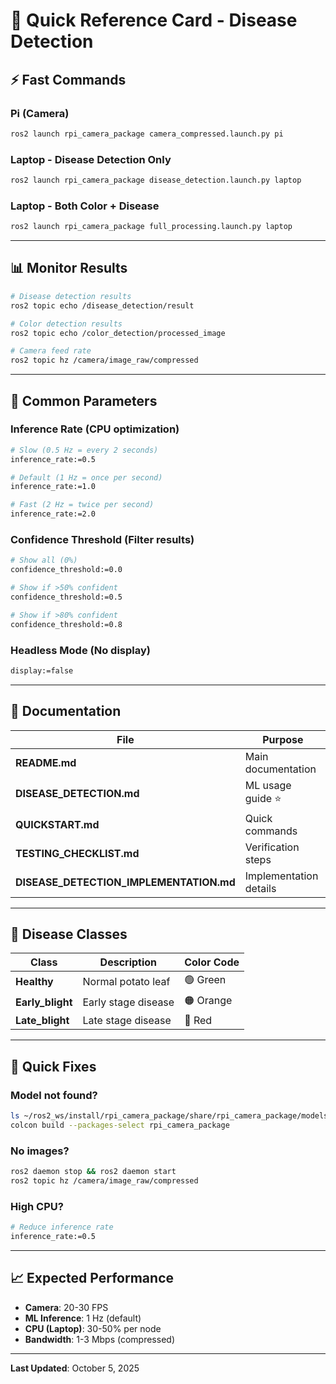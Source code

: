 # 🚀 Quick Reference Card - Disease Detection

## ⚡ Fast Commands

### **Pi (Camera)**

```bash
ros2 launch rpi_camera_package camera_compressed.launch.py pi
```

### **Laptop - Disease Detection Only**

```bash
ros2 launch rpi_camera_package disease_detection.launch.py laptop
```

### **Laptop - Both Color + Disease**

```bash
ros2 launch rpi_camera_package full_processing.launch.py laptop
```

---

## 📊 Monitor Results

```bash
# Disease detection results
ros2 topic echo /disease_detection/result

# Color detection results
ros2 topic echo /color_detection/processed_image

# Camera feed rate
ros2 topic hz /camera/image_raw/compressed
```

---

## 🔧 Common Parameters

### **Inference Rate** (CPU optimization)

```bash
# Slow (0.5 Hz = every 2 seconds)
inference_rate:=0.5

# Default (1 Hz = once per second)
inference_rate:=1.0

# Fast (2 Hz = twice per second)
inference_rate:=2.0
```

### **Confidence Threshold** (Filter results)

```bash
# Show all (0%)
confidence_threshold:=0.0

# Show if >50% confident
confidence_threshold:=0.5

# Show if >80% confident
confidence_threshold:=0.8
```

### **Headless Mode** (No display)

```bash
display:=false
```

---

## 📖 Documentation

| File                                    | Purpose                |
| --------------------------------------- | ---------------------- |
| **README.md**                           | Main documentation     |
| **DISEASE_DETECTION.md**                | ML usage guide ⭐      |
| **QUICKSTART.md**                       | Quick commands         |
| **TESTING_CHECKLIST.md**                | Verification steps     |
| **DISEASE_DETECTION_IMPLEMENTATION.md** | Implementation details |

---

## 🌱 Disease Classes

| Class            | Description         | Color Code |
| ---------------- | ------------------- | ---------- |
| **Healthy**      | Normal potato leaf  | 🟢 Green   |
| **Early_blight** | Early stage disease | 🟠 Orange  |
| **Late_blight**  | Late stage disease  | 🔴 Red     |

---

## 🐛 Quick Fixes

### **Model not found?**

```bash
ls ~/ros2_ws/install/rpi_camera_package/share/rpi_camera_package/models/
colcon build --packages-select rpi_camera_package
```

### **No images?**

```bash
ros2 daemon stop && ros2 daemon start
ros2 topic hz /camera/image_raw/compressed
```

### **High CPU?**

```bash
# Reduce inference rate
inference_rate:=0.5
```

---

## 📈 Expected Performance

- **Camera**: 20-30 FPS
- **ML Inference**: 1 Hz (default)
- **CPU (Laptop)**: 30-50% per node
- **Bandwidth**: 1-3 Mbps (compressed)

---

**Last Updated**: October 5, 2025
